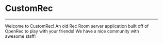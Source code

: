# CustomRec
-----------------------------------------------------------------
Welcome to CustomRec! An old Rec Room server application built off of OpenRec to play with your friends! We have a nice community with awesome staff!
